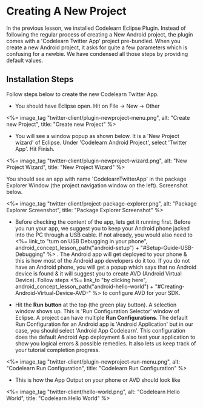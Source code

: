 # Creating A New Project

In the previous lesson, we installed Codelearn Eclipse Plugin. Instead of following the regular process of creating a New Android project, the plugin comes with a 'Codelearn Twitter App' project pre-bundled. When you create a new Android project, it asks for quite a few parameters which is confusing for a newbie. We have condensed all those steps by providing default values. 

## Installation Steps

Follow steps below to create the new Codelearn Twitter App.

* You should have Eclipse open. Hit on File -> New -> Other

<%= image_tag "twitter-client/plugin-newproject-menu.png", alt: "Create new Project", title: "Create new Project" %>

* You will see a window popup as shown below. It is a 'New Project wizard' of Eclipse. Under 'Codelearn Android Project', select 'Twitter App'. Hit Finish. 

<%= image_tag "twitter-client/plugin-newproject-wizard.png", alt: "New Project Wizard", title: "New Project Wizard" %>

You should see an app with name 'CodelearnTwitterApp' in the package Explorer Window (the project navigation window on the left). Screenshot below. 

<%= image_tag "twitter-client/project-package-explorer.png", alt: "Package Explorer Screenshot", title: "Package Explorer Screenshot" %>

* Before checking the content of the app, lets get it running first. Before you run your app, we suggest you to keep your Android phone jacked into the PC through a USB cable. If not already, you would also need to <%= link_to "turn on USB Debugging in your phone", android_concept_lesson_path("android-setup") + "#Setup-Guide-USB-Debugging" %> .  The Android app will get deployed to your phone & this is how most of the Android app developers do it too. If you do not have an Android phone, you will get a popup which says that no Android device is found & it will suggest you to create AVD (Android Virtual Device). Follow steps <%= link_to "by clicking here", android_concept_lesson_path("android-hello-world") + "#Creating-Android-Virtual-Device-AVD-" %> to configure AVD for your SDK. 

* Hit the **Run button** at the top (the green play button). A selection window shows up. This is 'Run Configuration Selector' window of Eclipse. A project can have multiple **Run Configurations**. The default Run Configuration for an Android app is 'Android Application' but in our case, you should select 'Android App Codelearn'. This configuration does the default Android App deployment & also test your application to show you logical errors & possible remedies. It also lets us keep track of your tutorial completion progress.

<%= image_tag "twitter-client/plugin-newproject-run-menu.png", alt: "Codelearn Run Configuration", title: "Codelearn Run Configuration" %>

* This is how the App Output on your phone or AVD should look like 

<%= image_tag "twitter-client/hello-world.png", alt: "Codelearn Hello World", title: "Codelearn Hello World" %>

